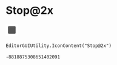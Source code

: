 # Stop@2x
![](/img/Stop@2x.png)

``` CSharp
EditorGUIUtility.IconContent("Stop@2x")
```
```
-8818875308651402091
```
